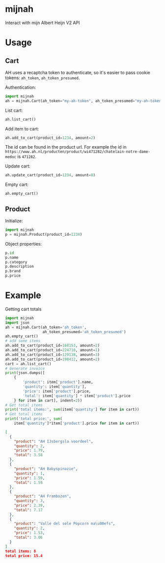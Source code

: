 # mijnah
Interact with mijn Albert Heijn V2 API

# Usage
## Cart
AH uses a recaptcha token to authenticate, so it's easier to pass cookie tokens: `ah_token`, `ah_token_presumed`.

Authentication:
```python
import mijnah
ah = mijnah.Cart(ah_token="my-ah-token", ah_token_presumed="my-ah-token-presumed")
```

List cart:
```python
ah.list_cart()
```

Add item to cart:
```python
ah.add_to_cart(product_id=1234, amount=2)
```
The id can be found in the product url. For example the id in `https://www.ah.nl/producten/product/wi471282/chatelain-notre-dame-medoc` is `471282`.

Update cart:
```python
ah.update_cart(product_id=1234, amount=0)
```

Empty cart:
```python
ah.empty_cart()
```

## Product
Initialize:
```python
import mijnah
p = mijnah.Product(product_id=1234)
```
Object properties:
```python
p.id
p.name
p.category
p.description
p.brand
p.price
```

# Example
Getting cart totals
```python
import mijnah
import json
ah = mijnah.Cart(ah_token='ah_token',
                 ah_token_presumed='ah_token_presumed')
ah.empty_cart()
# add some items
ah.add_to_cart(product_id=168153, amount=2)
ah.add_to_cart(product_id=224710, amount=1)
ah.add_to_cart(product_id=129138, amount=3)
ah.add_to_cart(product_id=198412, amount=2)
cart = ah.list_cart()
# Generate invoice
print(json.dumps([
    {
        'product': item['product'].name,
        'quantity': item['quantity'],
        'price': item['product'].price,
        'total': item['quantity'] * item['product'].price
    } for item in cart], indent=2))
# Get total items
print('total items:', sum(item['quantity'] for item in cart))
# Get total items
print('total price:', sum(
    item['quantity']*item['product'].price for item in cart))
```
```json
[
  {
    "product": "AH IJsbergsla voordeel",
    "quantity": 2,
    "price": 1.79,
    "total": 3.58
  },
  {
    "product": "AH Babyspinazie",
    "quantity": 1,
    "price": 1.59,
    "total": 1.59
  },
  {
    "product": "AH Frambozen",
    "quantity": 3,
    "price": 2.39,
    "total": 7.17
  },
  {
    "product": "Valle del sole Popcorn ma\u00efs",
    "quantity": 2,
    "price": 1.53,
    "total": 3.06
  }
]
total items: 8
total price: 15.4
```

